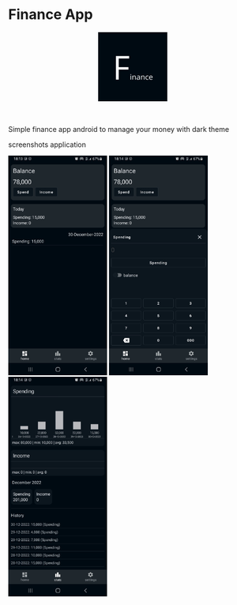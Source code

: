 # Finance App

<p align="center">
  <img src="screenshots/icon.png" width="140px" />
</p> <br>

Simple finance app android to manage your money with dark theme

screenshots application

<p class="flex overflow-auto justify-between m-2">
  <img src="screenshots/finance_ss1.png" width="200p"/>
  <img src="screenshots/finance_ss2.png" width="200p" class="mx-2"/>
  <img src="screenshots/finance_ss3.png" width="200p"/>
</p>
